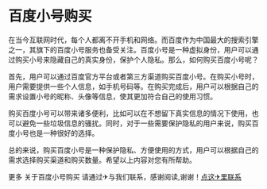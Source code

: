 # 百度小号购买

在当今互联网时代，每个人都离不开手机和网络。而百度作为中国最大的搜索引擎之一，其旗下的百度小号服务也备受关注。百度小号是一种虚拟身份，用户可以通过购买小号来隐藏自己的真实身份，保护个人隐私。那么，如何购买百度小号呢？

首先，用户可以通过百度官方平台或者第三方渠道购买百度小号。在购买小号时，用户需要提供一些个人信息，如手机号码等。在购买完成后，用户可以根据自己的需求设置小号的昵称、头像等信息，使其更加符合自己的使用习惯。

购买百度小号可以带来诸多便利，比如可以在不想留下真实信息的情况下使用，也可以避免一些垃圾信息的骚扰。同时，对于一些需要保护隐私的用户来说，购买百度小号也是一种很好的选择。

总的来说，购买百度小号是一种保护隐私、方便使用的方式，用户可以根据自己的需求选择购买渠道和购买数量。希望以上内容对您有所帮助。

更多 关于百度小号购买 请通过✈与我们联系，感谢阅读,谢谢！[点这✈里联系](https://acc.k02.cc)